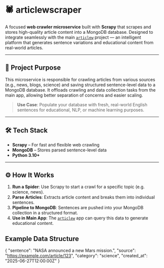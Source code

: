 # 🕷️ articlewscraper

A focused **web crawler microservice** built with **Scrapy** that scrapes and stores high-quality article content into a MongoDB database. Designed to integrate seamlessly with the main [`articlew`](https://github.com/kaya70875/articlew) project — an intelligent platform that generates sentence variations and educational content from real-world articles.

---

## 🚀 Project Purpose

This microservice is responsible for crawling articles from various sources (e.g., news, blogs, science) and saving structured sentence-level data to a MongoDB database. It offloads crawling and data collection tasks from the main app, allowing better separation of concerns and easier scaling.

> **Use Case**: Populate your database with fresh, real-world English sentences for educational, NLP, or machine learning purposes.

---

## 🛠️ Tech Stack

- **Scrapy** – For fast and flexible web crawling
- **MongoDB** – Stores parsed sentence-level data
- **Python 3.10+**
---

## ⚙️ How It Works

1. **Run a Spider**: Use Scrapy to start a crawl for a specific topic (e.g. science, news).
2. **Parse Articles**: Extracts article content and breaks them into individual sentences.
3. **Pipeline to MongoDB**: Sentences are pushed into your MongoDB collection in a structured format.
4. **Use in Main App**: The [`articlew`](https://github.com/kaya70875/articlew) app can query this data to generate educational content.

## Example Data Structure

{
  "sentence": "NASA announced a new Mars mission.",
  "source": "https://example.com/article/123",
  "category": "science",
  "created_at": "2025-06-27T12:00:00Z"
}
